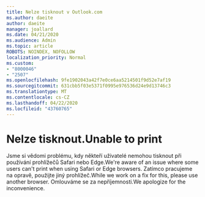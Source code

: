 ```yaml
---
title: Nelze tisknout v Outlook.com
ms.author: daeite
author: daeite
manager: joallard
ms.date: 04/21/2020
ms.audience: Admin
ms.topic: article
ROBOTS: NOINDEX, NOFOLLOW
localization_priority: Normal
ms.custom:
- "8000046"
- "2507"
ms.openlocfilehash: 9fe1902043a42f7e0ce6aa5214501f9d52e7af19
ms.sourcegitcommit: 631cbb5f03e5371f0995e976536d24e9d13746c3
ms.translationtype: MT
ms.contentlocale: cs-CZ
ms.lasthandoff: 04/22/2020
ms.locfileid: "43760765"
---
```

# <a name="unable-to-print"></a><span data-ttu-id="ea0a7-102">Nelze tisknout.</span><span class="sxs-lookup"><span data-stu-id="ea0a7-102">Unable to print</span></span>

<span data-ttu-id="ea0a7-103">Jsme si vědomi problému, kdy někteří uživatelé nemohou tisknout při používání prohlížečů Safari nebo Edge.</span><span class="sxs-lookup"><span data-stu-id="ea0a7-103">We're aware of an issue where some users can't print when using Safari or Edge browsers.</span></span> <span data-ttu-id="ea0a7-104">Zatímco pracujeme na opravě, použijte jiný prohlížeč.</span><span class="sxs-lookup"><span data-stu-id="ea0a7-104">While we work on a fix for this, please use another browser.</span></span> <span data-ttu-id="ea0a7-105">Omlouváme se za nepříjemnosti.</span><span class="sxs-lookup"><span data-stu-id="ea0a7-105">We apologize for the inconvenience.</span></span>